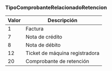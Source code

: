 ### TipoComprobanteRelacionadoRetencion

| **Valor** | **Descripción**                |
| --------- | ------------------------------ |
| 1         | Factura                        |
| 7         | Nota de crédito                |
| 8         | Nota de débito                 |
| 12        | Ticket de máquina registradora |
| 20        | Comprobante de retención       |